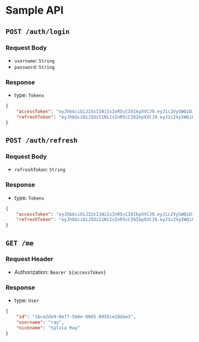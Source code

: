# Sample API

## `POST /auth/login`

### Request Body
- `username`: `String`
- `password`: `String`

### Response
- type: `Tokens`
```json
{
    "accessToken": "eyJhbGciOiJIUzI1NiIsInR5cCI6IkpXVCJ9.eyJ1c2VySWQiOiIxYmNhMmRlOS0wZTc3LTViNmUtODA0NS04OTU1Y2UxOGRhZTEiLCJpYXQiOjE1Nzg5Mjk0MDgsImV4cCI6MTU3ODkzMTIwOH0.MsLBnzO4i-vrucUyOq1q_iRT414m8j9P9VlZmwgt4u8",
    "refreshToken": "eyJhbGciOiJIUzI1NiIsInR5cCI6IkpXVCJ9.eyJ1c2VySWQiOiIxYmNhMmRlOS0wZTc3LTViNmUtODA0NS04OTU1Y2UxOGRhZTEiLCJpYXQiOjE1Nzg5Mjk0MDgsImV4cCI6MTU4MDEzOTAwOH0.qWenQ6eLof9qn0V_EnBfLURZZYNCJb7FG4Oc5vAL1po"
}
```

## `POST /auth/refresh`

### Request Body
- `refreshToken`: `String`

### Response
- type: `Tokens`
```json
{
    "accessToken": "eyJhbGciOiJIUzI1NiIsInR5cCI6IkpXVCJ9.eyJ1c2VySWQiOiIxYmNhMmRlOS0wZTc3LTViNmUtODA0NS04OTU1Y2UxOGRhZTEiLCJpYXQiOjE1Nzg5Mjk0MDgsImV4cCI6MTU3ODkzMTIwOH0.MsLBnzO4i-vrucUyOq1q_iRT414m8j9P9VlZmwgt4u8",
    "refreshToken": "eyJhbGciOiJIUzI1NiIsInR5cCI6IkpXVCJ9.eyJ1c2VySWQiOiIxYmNhMmRlOS0wZTc3LTViNmUtODA0NS04OTU1Y2UxOGRhZTEiLCJpYXQiOjE1Nzg5Mjk0MDgsImV4cCI6MTU4MDEzOTAwOH0.qWenQ6eLof9qn0V_EnBfLURZZYNCJb7FG4Oc5vAL1po"
}
```

## `GET /me`

### Request Header
- Authorization: `Bearer ${accessToken}`

### Response
- type: `User`
```json
{
    "id": "1bca2de9-0e77-5b6e-8045-8955ce18dae1",
    "username": "ray",
    "nickname": "Sylvia Ray"
}
```
